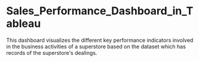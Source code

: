 # Sales_Performance_Dashboard_in_Tableau
This dashboard visualizes the different key performance indicators involved in the business activities of a superstore based on the dataset which has records of the superstore's dealings.
